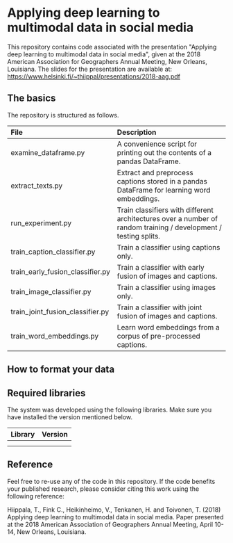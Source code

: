 # Applying deep learning to multimodal data in social media

This repository contains code associated with the presentation "Applying deep learning to multimodal data in social media", given at the 2018 American Association for Geographers Annual Meeting, New Orleans, Louisiana. The slides for the presentation are available at: https://www.helsinki.fi/~thiippal/presentations/2018-aag.pdf

## The basics

The repository is structured as follows.

| File | Description |
|:---|:---|
|examine_dataframe.py|A convenience script for printing out the contents of a pandas DataFrame.|
|extract_texts.py|Extract and preprocess captions stored in a pandas DataFrame for learning word embeddings.|
|run_experiment.py|Train classifiers with different architectures over a number of random training / development / testing splits.|
|train_caption_classifier.py|Train a classifier using captions only.|
|train_early_fusion_classifier.py|Train a classifier with early fusion of images and captions.|
|train_image_classifier.py|Train a classifier using images only.|
|train_joint_fusion_classifier.py|Train a classifier with joint fusion of images and captions.|
|train_word_embeddings.py|Learn word embeddings from a corpus of pre-processed captions.|

## How to format your data

## Required libraries

The system was developed using the following libraries. Make sure you have installed the version mentioned below.

| Library | Version |
|:---|:---|
|||
|||

## Reference

Feel free to re-use any of the code in this repository. If the code benefits your published research, please consider citing this work using the following reference:

Hiippala, T., Fink C., Heikinheimo, V., Tenkanen, H. and Toivonen, T. (2018) Applying deep learning to multimodal data in social media. Paper presented at the 2018 American Association of Geographers Annual Meeting, April 10-14, New Orleans, Louisiana.
